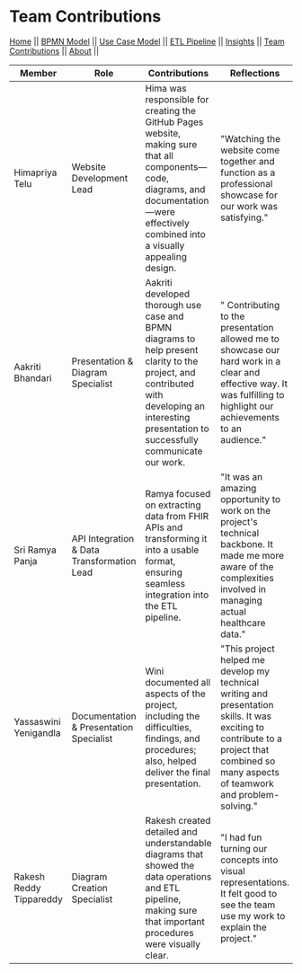 # Team Contributions

[Home](./index.md) ||
[BPMN Model](./bpmn.md) ||
[Use Case Model](./use_case.md) ||
[ETL Pipeline](./etl_pipeline.md) ||
[Insights](./insights.md) ||
[Team Contributions](./team_contrib.md) ||
[About](./about.md) ||


| Member           | Role | Contributions                                                                                                                                                                                   | Reflections                                                                                                                                                            |
|------------------|-|-------------------------------------------------------------------------------------------------------------------------------------------------------------------------------------------------|------------------------------------------------------------------------------------------------------------------------------------------------------------------------|
| Himapriya Telu   | Website Development Lead | Hima was responsible for creating the GitHub Pages website, making sure that all components—code, diagrams, and documentation—were effectively combined into a visually appealing design.       | "Watching the website come together and function as a professional showcase for our work was satisfying."                                                              |
| Aakriti Bhandari | Presentation & Diagram Specialist| Aakriti developed thorough use case and BPMN diagrams to help present clarity to the project, and contributed with developing an interesting presentation to successfully communicate our work. | " Contributing to the presentation allowed me to showcase our hard work in a clear and effective way. It was fulfilling to highlight our achievements to an audience." |
| Sri Ramya Panja  |API Integration & Data Transformation Lead | Ramya focused on extracting data from FHIR APIs and transforming it into a usable format, ensuring seamless integration into the ETL pipeline.                                                  | "It was an amazing opportunity to work on the project's technical backbone. It made me more aware of the complexities involved in managing actual healthcare data."    |
| Yassaswini Yenigandla                | Documentation & Presentation Specialist| Wini documented all aspects of the project, including the difficulties, findings, and procedures; also, helped deliver the final presentation.                                                  | "This project helped me develop my technical writing and presentation skills. It was exciting to contribute to a project that combined so many aspects of teamwork and problem-solving."
| Rakesh Reddy Tippareddy                | Diagram Creation Specialist| Rakesh created detailed and understandable diagrams that showed the data operations and ETL pipeline, making sure that important procedures were visually clear.                                                                                                                                                                                         |"I had fun turning our concepts into visual representations. It felt good to see the team use my work to explain the project."                                          |                                                                                                                                                                        |










